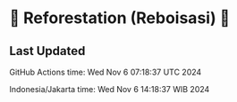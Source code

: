 
# 🌳 Reforestation (Reboisasi) 🌲

## Last Updated

GitHub Actions time: Wed Nov  6 07:18:37 UTC 2024

Indonesia/Jakarta time: Wed Nov  6 14:18:37 WIB 2024
